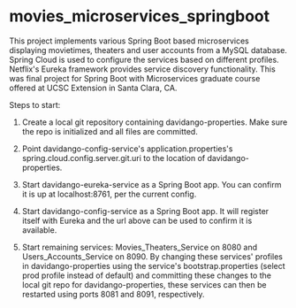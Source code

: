 # movies_microservices_springboot
This project implements various Spring Boot based microservices displaying movietimes, 
theaters and user accounts from a MySQL database. 
Spring Cloud is used to configure the services based on different profiles. 
Netflix's Eureka framework provides service discovery functionality.
This was final project for Spring Boot with Microservices graduate course offered at UCSC Extension in Santa Clara, CA.

Steps to start:
1. Create a local git repository containing davidango-properties. Make sure the repo is initialized and all files are
committed.

2. Point davidango-config-service's application.properties's spring.cloud.config.server.git.uri to the location 
of davidango-properties.

3. Start davidango-eureka-service as a Spring Boot app. You can confirm it is up at localhost:8761, per the current config.

4. Start davidango-config-service as a Spring Boot app. It will register itself with Eureka and the url above can be used 
to confirm it is available.

5. Start remaining services: Movies_Theaters_Service on 8080 and Users_Accounts_Service on 8090. By changing these services' 
profiles in davidango-properties using the service's bootstrap.properties (select prod profile instead of default) and committing
these changes to the local git repo for davidango-properties, these services can then be restarted using ports 8081 and 8091, 
respectively.


